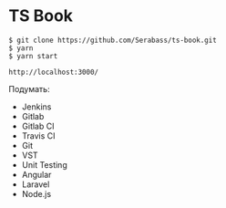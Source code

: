 # TS Book

```
$ git clone https://github.com/Serabass/ts-book.git
$ yarn
$ yarn start

http://localhost:3000/
```

Подумать:
* Jenkins
* Gitlab
* Gitlab CI
* Travis CI
* Git
* VST
* Unit Testing
* Angular
* Laravel
* Node.js
